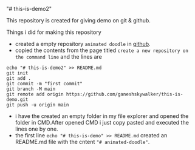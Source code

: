 "# this-is-demo2" 


This repository is created for giving demo on git & github.

Things i did for making this repository

+ created a empty repository `animated doodle` in [github](https://github.com/new).
+ copied the contents from the page titled `create a new repository on the command line` and the lines are 
```
echo "# this-is-demo2" >> README.md
git init
git add .
git commit -m "first commit"
git branch -M main
git remote add origin https://github.com/ganeshskywalker/this-is-demo.git
git push -u origin main
```
+ i have the created an empty folder in my file explorer and opened the folder in CMD.After opened CMD i just copy pasted and executed the lines one by one.
 + the first line `echo "# this-is-demo" >> README.md` created an README.md file with the cntent `"# animated-doodle"`.


